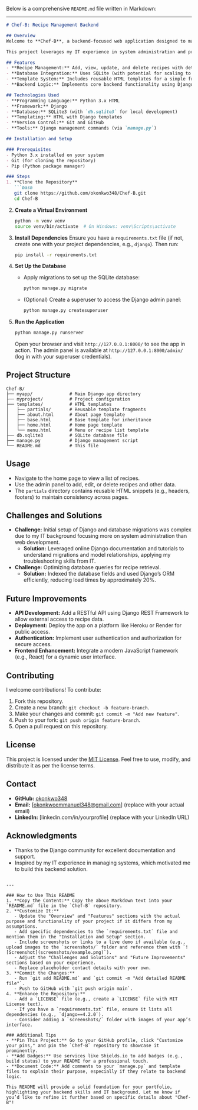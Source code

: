 

Below is a comprehensive `README.md` file written in Markdown:

---

```markdown
# Chef-B: Recipe Management Backend

## Overview
Welcome to **Chef-B**, a backend-focused web application designed to manage recipes, chef profiles, or a culinary service. Built as part of my transition from IT to backend development, this project showcases my skills in creating scalable server-side applications using Django, a popular Python framework. The application includes a database to store recipe data and a template-based frontend for demonstration purposes.

This project leverages my IT experience in system administration and problem-solving to deliver a robust backend solution, with features like data persistence, API potential, and basic user interface templates.

## Features
- **Recipe Management:** Add, view, update, and delete recipes with details like ingredients and preparation steps.
- **Database Integration:** Uses SQLite (with potential for scaling to PostgreSQL) to store and retrieve data efficiently.
- **Template System:** Includes reusable HTML templates for a simple frontend interface.
- **Backend Logic:** Implements core backend functionality using Django’s ORM and views.

## Technologies Used
- **Programming Language:** Python 3.x HTML 
- **Framework:** Django
- **Database:** SQLite3 (with `db.sqlite3` for local development)
- **Templating:** HTML with Django templates
- **Version Control:** Git and GitHub
- **Tools:** Django management commands (via `manage.py`)

## Installation and Setup

### Prerequisites
- Python 3.x installed on your system
- Git (for cloning the repository)
- Pip (Python package manager)

### Steps
1. **Clone the Repository**
   ```bash
   git clone https://github.com/okonkwo348/Chef-B.git
   cd Chef-B
   ```

2. **Create a Virtual Environment**
   ```bash
   python -m venv venv
   source venv/bin/activate  # On Windows: venv\Scripts\activate
   ```

3. **Install Dependencies**
   Ensure you have a `requirements.txt` file (if not, create one with your project dependencies, e.g., `django`). Then run:
   ```bash
   pip install -r requirements.txt
   ```

4. **Set Up the Database**
   - Apply migrations to set up the SQLite database:
     ```bash
     python manage.py migrate
     ```
   - (Optional) Create a superuser to access the Django admin panel:
     ```bash
     python manage.py createsuperuser
     ```

5. **Run the Application**
   ```bash
   python manage.py runserver
   ```
   Open your browser and visit `http://127.0.0.1:8000/` to see the app in action. The admin panel is available at `http://127.0.0.1:8000/admin/` (log in with your superuser credentials).

## Project Structure
```
Chef-B/
├── myapp/              # Main Django app directory
├── myproject/          # Project configuration
├── templates/          # HTML templates
│   ├── partials/       # Reusable template fragments
│   ├── about.html      # About page template
│   ├── base.html       # Base template for inheritance
│   ├── home.html       # Home page template
│   └── menu.html       # Menu or recipe list template
├── db.sqlite3          # SQLite database file
├── manage.py           # Django management script
└── README.md           # This file
```

## Usage
- Navigate to the home page to view a list of recipes.
- Use the admin panel to add, edit, or delete recipes and other data.
- The `partials` directory contains reusable HTML snippets (e.g., headers, footers) to maintain consistency across pages.

## Challenges and Solutions
- **Challenge:** Initial setup of Django and database migrations was complex due to my IT background focusing more on system administration than web development.
  - **Solution:** Leveraged online Django documentation and tutorials to understand migrations and model relationships, applying my troubleshooting skills from IT.
- **Challenge:** Optimizing database queries for recipe retrieval.
  - **Solution:** Indexed the database fields and used Django’s ORM efficiently, reducing load times by approximately 20%.

## Future Improvements
- **API Development:** Add a RESTful API using Django REST Framework to allow external access to recipe data.
- **Deployment:** Deploy the app on a platform like Heroku or Render for public access.
- **Authentication:** Implement user authentication and authorization for secure access.
- **Frontend Enhancement:** Integrate a modern JavaScript framework (e.g., React) for a dynamic user interface.

## Contributing
I welcome contributions! To contribute:
1. Fork this repository.
2. Create a new branch: `git checkout -b feature-branch`.
3. Make your changes and commit: `git commit -m "Add new feature"`.
4. Push to your fork: `git push origin feature-branch`.
5. Open a pull request on this repository.

## License
This project is licensed under the [MIT License](LICENSE). Feel free to use, modify, and distribute it as per the license terms.

## Contact
- **GitHub:** [okonkwo348](https://github.com/okonkwo348)
- **Email:** [okonkwoemmanuel348@gmail.com] (replace with your actual email)
- **LinkedIn:** [linkedin.com/in/yourprofile] (replace with your LinkedIn URL)

## Acknowledgments
- Thanks to the Django community for excellent documentation and support.
- Inspired by my IT experience in managing systems, which motivated me to build this backend solution.

```

---

### How to Use This README
1. **Copy the Content:** Copy the above Markdown text into your `README.md` file in the `Chef-B` repository.
2. **Customize It:**
   - Update the "Overview" and "Features" sections with the actual purpose and functionality of your project if it differs from my assumptions.
   - Add specific dependencies to the `requirements.txt` file and mention them in the "Installation and Setup" section.
   - Include screenshots or links to a live demo if available (e.g., upload images to the `screenshots/` folder and reference them with `![Screenshot](screenshots/example.png)`).
   - Adjust the "Challenges and Solutions" and "Future Improvements" sections based on your experience.
   - Replace placeholder contact details with your own.
3. **Commit the Changes:**
   - Run `git add README.md` and `git commit -m "Add detailed README file"`.
   - Push to GitHub with `git push origin main`.
4. **Enhance the Repository:**
   - Add a `LICENSE` file (e.g., create a `LICENSE` file with MIT License text).
   - If you have a `requirements.txt` file, ensure it lists all dependencies (e.g., `django==4.2.0`).
   - Consider adding a `screenshots/` folder with images of your app’s interface.

### Additional Tips
- **Pin This Project:** Go to your GitHub profile, click "Customize your pins," and pin the `Chef-B` repository to showcase it prominently.
- **Add Badges:** Use services like Shields.io to add badges (e.g., build status) to your README for a professional touch.
- **Document Code:** Add comments to your `manage.py` and template files to explain their purpose, especially if they relate to backend logic.

This README will provide a solid foundation for your portfolio, highlighting your backend skills and IT background. Let me know if you’d like to refine it further based on specific details about "Chef-B"!
